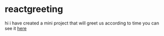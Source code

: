 # reactgreeting
hi i have created a mini project that will greet us according to time 
you can see it [here](http://localhost:3000/)

